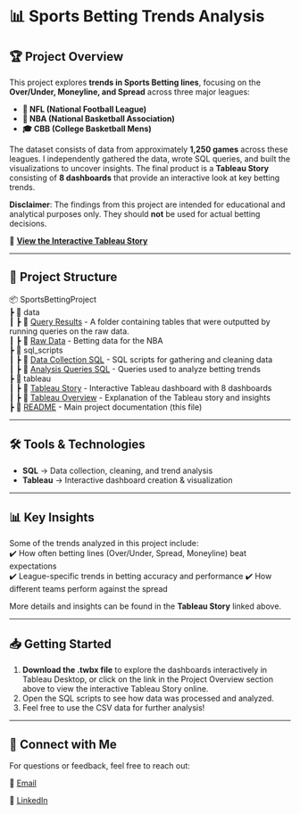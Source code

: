 # 📊 Sports Betting Trends Analysis  

## 🏆 Project Overview  
This project explores **trends in Sports Betting lines**, focusing on the **Over/Under, Moneyline, and Spread** across three major leagues:  
- **🏈 NFL (National Football League)**  
- **🏀 NBA (National Basketball Association)**  
- **🎓 CBB (College Basketball Mens)**  

The dataset consists of data from approximately **1,250 games** across these leagues. I independently gathered the data, wrote SQL queries, and built the visualizations to uncover insights. The final product is a **Tableau Story** consisting of **8 dashboards** that provide an interactive look at key betting trends.  

**Disclaimer**: The findings from this project are intended for educational and analytical purposes only. They should **not** be used for actual betting decisions.


🔗 **[View the Interactive Tableau Story](https://public.tableau.com/app/profile/dallas.murawski/viz/SportsBettingProject/Story1#1)**  

---

## 📂 Project Structure  

📦 SportsBettingProject  
 ┣ 📂 data  
 ┃ ┣ 📂 [Query Results](data/query_results/) - A folder containing tables that were outputted by running queries on the raw data.  
 ┃ ┣ 📂 [Raw Data](data/raw_data/) - Betting data for the NBA  
 ┣ 📂 sql_scripts  
 ┃ ┣ 📜 [Data Collection SQL](sql_scripts/data_collection.sql) - SQL scripts for gathering and cleaning data  
 ┃ ┣ 📜 [Analysis Queries SQL](sql_scripts/analysis_queries.sql) - Queries used to analyze betting trends  
 ┣ 📂 tableau  
 ┃ ┣ 📜 [Tableau Story](tableau/betting_trends.twbx) - Interactive Tableau dashboard with 8 dashboards  
 ┃ ┣ 📜 [Tableau Overview](tableau/README.md) - Explanation of the Tableau story and insights  
 ┣ 📜 [README](README.md) - Main project documentation (this file)  


---

## 🛠️ Tools & Technologies  
- **SQL** → Data collection, cleaning, and trend analysis  
- **Tableau** → Interactive dashboard creation & visualization
  
---

## 📊 Key Insights  
Some of the trends analyzed in this project include:  
✔️ How often betting lines (Over/Under, Spread, Moneyline) beat expectations  
✔️ League-specific trends in betting accuracy and performance
✔️ How different teams perform against the spread  

More details and insights can be found in the **Tableau Story** linked above.  

---

## 📥 Getting Started  
1. **Download the .twbx file** to explore the dashboards interactively in Tableau Desktop, or click on the link in the Project Overview section above to view the interactive Tableau Story online.  
2. Open the SQL scripts to see how data was processed and analyzed.  
3. Feel free to use the CSV data for further analysis!
 

---

## 🔗 Connect with Me  
For questions or feedback, feel free to reach out:

📧 [Email](dallasmurawski@gmail.com)

🔗 [LinkedIn](https://www.linkedin.com/in/dallas-murawski)  
